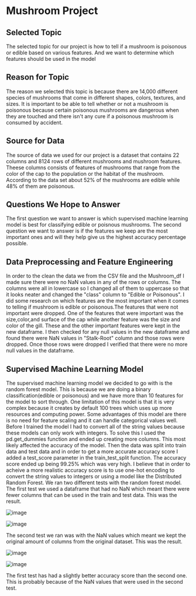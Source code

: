 # Mushroom Project
## Selected Topic
The selected topic for our project is how to tell if a mushroom is poisonous or edible based on various features. And we want to determine which features should be used in the model 
## Reason for Topic
The reason we selected this topic is because there are 14,000 different species of mushrooms that come in different shapes, colors, textures, and sizes. It is important to be able to tell whether or not a mushroom is poisonous because certain poisonous mushrooms are dangerous when they are touched and there isn't any cure if a poisonous mushroom is consumed by accident. 
## Source for Data
The source of data we used for our project is a dataset that contains 22 columns and 8124 rows of different mushrooms and mushroom features. Theese columns consists of features of mushrooms that range from the color of the cap to the population or the habitat of the mushroom. According to the data set about 52% of the mushrooms are edible while 48% of them are poisonous. 
## Questions We Hope to Answer
The first question we want to answer is which supervised machine learning model is best for classifying edible or poisnous mushrooms. The second question we want to answer is if the features we keep are the most important ones and will they help give us the highest accuracy percentage possible. 
## Data Preprocessing and Feature Engineering
In order to the clean the data we from the CSV file and the Mushroom_df I made sure there were no NaN values in any of the rows or columns. The columns were all in lowercase so I changed all of them to uppercase so that it looks neater and changed the "class" column to "Edible or Poisonous". I did some research on which features are the most important when it comes to telling if mushroom is edible or poisonous.The features that were not important were dropped. One of the features that were important was the size,color,and surface of the cap while another feature was the size and color of the gill. These and the other important features were kept in the new dataframe. I then checked for any null values in the new dataframe and found there were NaN values in "Stalk-Root" column and those rows were dropped. Once those rows were dropped I verified that there were no more null values in the dataframe.
## Supervised Machine Learning Model 
The supervised machine learning model we decided to go with is the random forest model. This is because we are doing a binary classification(edible or poisonous) and we have more than 10 features for the model to sort through. One limitation of this model is that it is very complex because it creates by default 100 trees which uses up more resources and computing power. Some advantages of this model are there is no need for feature scaling and it can handle categorical values well. Before I trained the model I had to convert all of the string values because these models can only work with integers. To solve this I used the pd.get_dummies function and ended up creating more columns. This most likely affected the accuracy of the model. Then the data was split into train data and test data and in order to get a more accurate accuracy score I added a test_score parameter in the train_test_split function. The accuracy score ended up being 99.25% which was very high. I believe that in order to acheive a more realistic accuracy score is to use one-hot encoding to convert the string values to integers or using a model like the Distributed Random Forest.
We ran two different tests with the random forest model. The first test we used a dataframe that had no NaN which meant there were fewer columns that can be used in the train and test data. This was the result.

![image](https://user-images.githubusercontent.com/98357581/180584632-b0695c13-e301-455e-b18e-aa43fb702afb.png)

![image](https://user-images.githubusercontent.com/98357581/180584640-7376dc10-d26d-4207-86e7-93f13e94eb81.png)

The second test we ran was with the NaN values which meant we kept the original amount of columns from the original dataset. This was the result.

![image](https://user-images.githubusercontent.com/98357581/180584667-57f87fac-224f-4b31-9f6e-8e9e52193dbe.png)

![image](https://user-images.githubusercontent.com/98357581/180584675-43dc56d9-a831-4f6a-9524-4dffa289099e.png)

The first test has had a slightly better accuracy score than the second one. This is probably because of the NaN values that were used in the second test.
